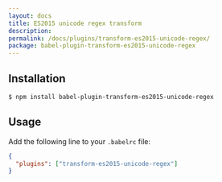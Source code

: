 ```yaml
---
layout: docs
title: ES2015 unicode regex transform
description:
permalink: /docs/plugins/transform-es2015-unicode-regex/
package: babel-plugin-transform-es2015-unicode-regex
---
```


## Installation

```sh
$ npm install babel-plugin-transform-es2015-unicode-regex
```

## Usage

Add the following line to your `.babelrc` file:

```json
{
  "plugins": ["transform-es2015-unicode-regex"]
}
```
